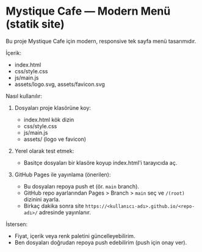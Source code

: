 # Mystique Cafe — Modern Menü (statik site)

Bu proje Mystique Cafe için modern, responsive tek sayfa menü tasarımıdır.

İçerik:
- index.html
- css/style.css
- js/main.js
- assets/logo.svg, assets/favicon.svg

Nasıl kullanılır:
1. Dosyaları proje klasörüne koy:
   - index.html kök dizin
   - css/style.css
   - js/main.js
   - assets/ (logo ve favicon)

2. Yerel olarak test etmek:
   - Basitçe dosyaları bir klasöre koyup index.html'i tarayıcıda aç.

3. GitHub Pages ile yayınlama (önerilen):
   - Bu dosyaları repoya push et (ör. `main` branch).
   - GitHub repo ayarlarından Pages > Branch > `main` seç ve `/(root)` dizinini ayarla.
   - Birkaç dakika sonra site `https://<kullanıcı-adı>.github.io/<repo-adı>/` adresinde yayınlanır.

İstersen:
- Fiyat, içerik veya renk paletini güncelleyebilirim.
- Ben dosyaları doğrudan repoya push edebilirim (push için onay ver).